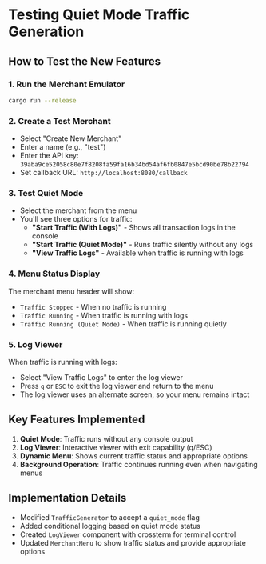 # Testing Quiet Mode Traffic Generation

## How to Test the New Features

### 1. Run the Merchant Emulator
```bash
cargo run --release
```

### 2. Create a Test Merchant
- Select "Create New Merchant"
- Enter a name (e.g., "test")
- Enter the API key: `39aba9ce52058c80e7f8208fa59fa16b34bd54af6fb0847e5bcd90be78b22794`
- Set callback URL: `http://localhost:8080/callback`

### 3. Test Quiet Mode
- Select the merchant from the menu
- You'll see three options for traffic:
  - **"Start Traffic (With Logs)"** - Shows all transaction logs in the console
  - **"Start Traffic (Quiet Mode)"** - Runs traffic silently without any logs
  - **"View Traffic Logs"** - Available when traffic is running with logs

### 4. Menu Status Display
The merchant menu header will show:
- `Traffic Stopped` - When no traffic is running
- `Traffic Running` - When traffic is running with logs
- `Traffic Running (Quiet Mode)` - When traffic is running quietly

### 5. Log Viewer
When traffic is running with logs:
- Select "View Traffic Logs" to enter the log viewer
- Press `q` or `ESC` to exit the log viewer and return to the menu
- The log viewer uses an alternate screen, so your menu remains intact

## Key Features Implemented

1. **Quiet Mode**: Traffic runs without any console output
2. **Log Viewer**: Interactive viewer with exit capability (q/ESC)
3. **Dynamic Menu**: Shows current traffic status and appropriate options
4. **Background Operation**: Traffic continues running even when navigating menus

## Implementation Details

- Modified `TrafficGenerator` to accept a `quiet_mode` flag
- Added conditional logging based on quiet mode status
- Created `LogViewer` component with crossterm for terminal control
- Updated `MerchantMenu` to show traffic status and provide appropriate options